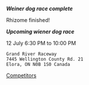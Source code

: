 ***Weiner dog race complete***

Rhizome finished!

***Upcoming wiener dog race***

12 July 6:30 PM to 10:00 PM

```
Grand River Raceway
7445 Wellington County Rd. 21
Elora, ON N0B 1S0 Canada
```

[Competitors](https://grandriverraceway.com/wp-content/uploads/2024/05/Wiener-Dog-MEET-THE-COMPETITORS.pdf)

